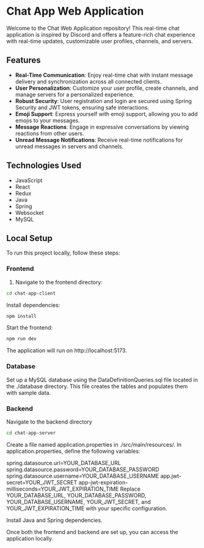 # Chat App Web Application

Welcome to the Chat Web Application repository! This real-time chat application is inspired by Discord and offers a feature-rich chat experience with real-time updates, customizable user profiles, channels, and servers.

## Features

- **Real-Time Communication**: Enjoy real-time chat with instant message delivery and synchronization across all connected clients.
- **User Personalization**: Customize your user profile, create channels, and manage servers for a personalized experience.
- **Robust Security**: User registration and login are secured using Spring Security and JWT tokens, ensuring safe interactions.
- **Emoji Support**: Express yourself with emoji support, allowing you to add emojis to your messages.
- **Message Reactions**: Engage in expressive conversations by viewing reactions from other users.
- **Unread Message Notifications**: Receive real-time notifications for unread messages in servers and channels.

## Technologies Used

- JavaScript
- React
- Redux
- Java
- Spring
- Websocket
- MySQL

## Local Setup

To run this project locally, follow these steps:

### Frontend

1. Navigate to the frontend directory:

```bash
cd chat-app-client
```

Install dependencies:

```bash
npm install
```

Start the frontend:

```bash
npm run dev
```

The application will run on http://localhost:5173.

### Database

Set up a MySQL database using the DataDefinitionQueries.sql file located in the ./database directory. This file creates the tables and populates them with sample data.

### Backend

Navigate to the backend directory

```bash
cd chat-app-server
```

Create a file named application.properties in ./src/main/resources/.
In application.properties, define the following variables:

spring.datasource.url=YOUR_DATABASE_URL
spring.datasource.password=YOUR_DATABASE_PASSWORD
spring.datasource.username=YOUR_DATABASE_USERNAME
app.jwt-secret=YOUR_JWT_SECRET
app-jwt-expiration-milliseconds=YOUR_JWT_EXPIRATION_TIME
Replace YOUR_DATABASE_URL, YOUR_DATABASE_PASSWORD, YOUR_DATABASE_USERNAME, YOUR_JWT_SECRET, and YOUR_JWT_EXPIRATION_TIME with your specific configuration.

Install Java and Spring dependencies.

Once both the frontend and backend are set up, you can access the application locally.
